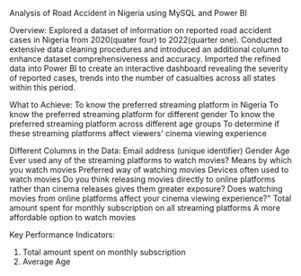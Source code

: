 Analysis of Road Accident in Nigeria using MySQL and Power BI

Overview:
Explored a dataset of information on reported road accident cases in Nigeria from 2020(quater four) to 2022(quarter one).
Conducted extensive data cleaning procedures and introduced an additional column to enhance dataset comprehensiveness and accuracy.
Imported the refined data into Power BI to create an interactive dashboard revealing the severity of reported cases, trends into the number of casualties across all states within this period.

What to Achieve:
To know the preferred streaming platform in Nigeria
To know the preferred streaming platform for different gender
To know the preferred streaming platform across different age groups
To determine if these streaming platforms affect viewers' cinema viewing experience

Different Columns in the Data:
Email address (unique identifier)
Gender
Age
Ever used any of the streaming platforms to watch movies?
Means by which you watch movies
Preferred way of watching movies
Devices often used to watch movies
Do you think releasing movies directly to online platforms rather than cinema releases gives
them greater exposure?
Does watching movies from online platforms affect your cinema viewing experience?"
Total amount spent for monthly subscription on all streaming platforms
A more affordable option to watch movies

Key Performance Indicators:
1. Total amount spent on monthly subscription
2. Average Age
